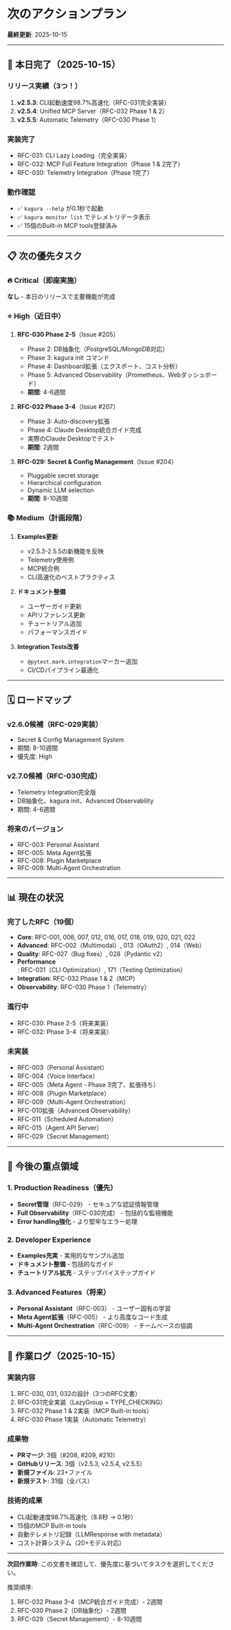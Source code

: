 # 次のアクションプラン

**最終更新**: 2025-10-15

---

## 🎉 本日完了（2025-10-15）

### リリース実績（3つ！）
1. **v2.5.3**: CLI起動速度98.7%高速化（RFC-031完全実装）
2. **v2.5.4**: Unified MCP Server（RFC-032 Phase 1 & 2）
3. **v2.5.5**: Automatic Telemetry（RFC-030 Phase 1）

### 実装完了
- RFC-031: CLI Lazy Loading（完全実装）
- RFC-032: MCP Full Feature Integration（Phase 1 & 2完了）
- RFC-030: Telemetry Integration（Phase 1完了）

### 動作確認
- ✅ `kagura --help` が0.1秒で起動
- ✅ `kagura monitor list` でテレメトリデータ表示
- ✅ 15個のBuilt-in MCP tools登録済み

---

## 📋 次の優先タスク

### 🔥 Critical（即座実施）

**なし** - 本日のリリースで主要機能が完成

### ⭐️ High（近日中）

1. **RFC-030 Phase 2-5**（Issue #205）
   - Phase 2: DB抽象化（PostgreSQL/MongoDB対応）
   - Phase 3: kagura init コマンド
   - Phase 4: Dashboard拡張（エクスポート、コスト分析）
   - Phase 5: Advanced Observability（Prometheus、Webダッシュボード）
   - **期間**: 4-6週間

2. **RFC-032 Phase 3-4**（Issue #207）
   - Phase 3: Auto-discovery拡張
   - Phase 4: Claude Desktop統合ガイド完成
   - 実際のClaude Desktopでテスト
   - **期間**: 2週間

3. **RFC-029: Secret & Config Management**（Issue #204）
   - Pluggable secret storage
   - Hierarchical configuration
   - Dynamic LLM selection
   - **期間**: 8-10週間

### 📚 Medium（計画段階）

1. **Examples更新**
   - v2.5.3-2.5.5の新機能を反映
   - Telemetry使用例
   - MCP統合例
   - CLI高速化のベストプラクティス

2. **ドキュメント整備**
   - ユーザーガイド更新
   - APIリファレンス更新
   - チュートリアル追加
   - パフォーマンスガイド

3. **Integration Tests改善**
   - `@pytest.mark.integration`マーカー追加
   - CI/CDパイプライン最適化

---

## 🗓️ ロードマップ

### v2.6.0候補（RFC-029実装）
- Secret & Config Management System
- 期間: 8-10週間
- 優先度: High

### v2.7.0候補（RFC-030完成）
- Telemetry Integration完全版
- DB抽象化、kagura init、Advanced Observability
- 期間: 4-6週間

### 将来のバージョン
- RFC-003: Personal Assistant
- RFC-005: Meta Agent拡張
- RFC-008: Plugin Marketplace
- RFC-009: Multi-Agent Orchestration

---

## 📊 現在の状況

### 完了したRFC（19個）
- **Core**: RFC-001, 006, 007, 012, 016, 017, 018, 019, 020, 021, 022
- **Advanced**: RFC-002（Multimodal）, 013（OAuth2）, 014（Web）
- **Quality**: RFC-027（Bug fixes）, 028（Pydantic v2）
- **Performance**: RFC-031（CLI Optimization）, 171（Testing Optimization）
- **Integration**: RFC-032 Phase 1 & 2（MCP）
- **Observability**: RFC-030 Phase 1（Telemetry）

### 進行中
- RFC-030: Phase 2-5（将来実装）
- RFC-032: Phase 3-4（将来実装）

### 未実装
- RFC-003（Personal Assistant）
- RFC-004（Voice Interface）
- RFC-005（Meta Agent - Phase 3完了、拡張待ち）
- RFC-008（Plugin Marketplace）
- RFC-009（Multi-Agent Orchestration）
- RFC-010拡張（Advanced Observability）
- RFC-011（Scheduled Automation）
- RFC-015（Agent API Server）
- RFC-029（Secret Management）

---

## 🎯 今後の重点領域

### 1. Production Readiness（優先）
- **Secret管理**（RFC-029） - セキュアな認証情報管理
- **Full Observability**（RFC-030完成） - 包括的な監視機能
- **Error handling強化** - より堅牢なエラー処理

### 2. Developer Experience
- **Examples充実** - 実用的なサンプル追加
- **ドキュメント整備** - 包括的なガイド
- **チュートリアル拡充** - ステップバイステップガイド

### 3. Advanced Features（将来）
- **Personal Assistant**（RFC-003） - ユーザー固有の学習
- **Meta Agent拡張**（RFC-005） - より高度なコード生成
- **Multi-Agent Orchestration**（RFC-009） - チームベースの協調

---

## 📝 作業ログ（2025-10-15）

### 実装内容
1. RFC-030, 031, 032の設計（3つのRFC文書）
2. RFC-031完全実装（LazyGroup + TYPE_CHECKING）
3. RFC-032 Phase 1 & 2実装（MCP Built-in tools）
4. RFC-030 Phase 1実装（Automatic Telemetry）

### 成果物
- **PRマージ**: 3個（#208, #209, #210）
- **GitHubリリース**: 3個（v2.5.3, v2.5.4, v2.5.5）
- **新規ファイル**: 23+ファイル
- **新規テスト**: 31個（全パス）

### 技術的成果
- CLI起動速度98.7%高速化（8.8秒 → 0.1秒）
- 15個のMCP Built-in tools
- 自動テレメトリ記録（LLMResponse with metadata）
- コスト計算システム（20+モデル対応）

---

**次回作業時**: この文書を確認して、優先度に基づいてタスクを選択してください。

推奨順序:
1. RFC-032 Phase 3-4（MCP統合ガイド完成）- 2週間
2. RFC-030 Phase 2（DB抽象化）- 2週間
3. RFC-029（Secret Management）- 8-10週間
